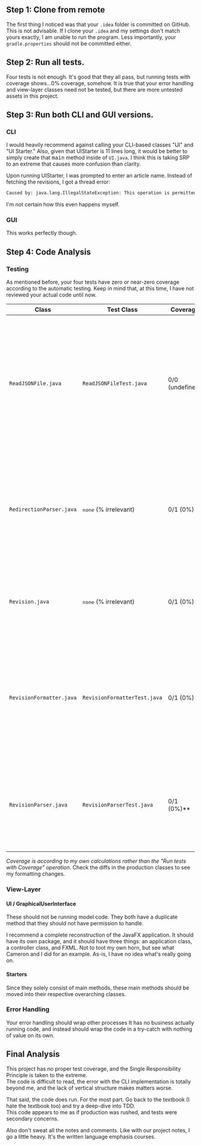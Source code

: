 ## Step 1: Clone from remote
The first thing I noticed was that your `.idea` folder is committed on GitHub. This is not advisable. If I clone your `.idea` and my settings don't match yours exactly, I am unable to run the program. Less importantly, your `gradle.properties` should not be committed either.
## Step 2: Run all tests.
Four tests is not enough. It's good that they all pass, but running tests with coverage shows...0% coverage, somehow. It is true that your error handling and view-layer classes need not be tested, but there are more untested assets in this project.
## Step 3: Run both CLI and GUI versions.
### CLI
I would heavily recommend against calling your CLI-based classes "UI" and "UI Starter."
Also, given that UIStarter is 11 lines long, it would be better to simply create that <kbd>main</kbd> method inside of `UI.java`.
I think this is taking SRP to an extreme that causes more confusion than clarity.

Upon running UIStarter, I was prompted to enter an article name.
Instead of fetching the revisions, I got a thread error:
```cmd
Caused by: java.lang.IllegalStateException: This operation is permitted on the event thread only; currentThread = main
```
I'm not certain how this even happens myself.
### GUI
This works perfectly though.
## Step 4: Code Analysis
### Testing
As mentioned before, your four tests have zero or near-zero coverage according to the automatic testing.
Keep in mind that, at this time, I have not reviewed your actual code until now.

| Class                    | Test Class                     | Coverage        | Comments                                                                                                                                                                                                           |
|--------------------------|--------------------------------|-----------------|--------------------------------------------------------------------------------------------------------------------------------------------------------------------------------------------------------------------|
| `ReadJSONFile.java`      | `ReadJSONFileTest.java`        | 0/0 (undefined) | Maybe it's my dyslexia, but the lack of vertical formatting makes this impossible for me to read quickly. From what I see, ReadJSONFile doesn't read Json at all. It fetches the JSON data from the MediaWiki API. |
| `RedirectionParser.java` | <kbd>none</kbd> (% irrelevant) | 0/1 (0%)        | **This needs a test.** This file is small. My opinion is that all of your JSON should be parsed in the same place. Parsing it multiple times in multiple places causes undue load on the processor.                |
| `Revision.java`          | <kbd>none</kbd> (% irrelevant) | 0/1 (0%)        | **This needs a test.** To add to the previous row's column, a redirect could probably be stored here, too.                                                                                                         |
| `RevisionFormatter.java` | `RevisionFormatterTest.java`   | 0/1 (0%)        | My take, your list of timestamps and your list of users should be contained in a single object as opposed to having multiple objects. It seems arbitrary and memory-intensive.                                     |
| `RevisionParser.java`    | `RevisionParserTest.java`      | 0/1 (0%)**      | So, this tests the method from `Revision.java`. Your tests need restructuring to actually test methods of the classes they correspond to.                                                                          |
_Coverage is according to my own calculations rather than the "Run tests with Coverage" operation._
Check the diffs in the production classes to see my formatting changes.
### View-Layer
#### UI / GraphicalUserInterface
These should not be running model code. They both have a duplicate method that they should not have permission to handle.

I recommend a complete reconstruction of the JavaFX application.
It should have its own package, and it should have three things:
an application class, a controller class, and FXML. 
Not to toot my own horn, but see what Cameron and I did for an example.
As-is, I have no idea what's really going on.
#### Starters
Since they solely consist of main methods, these main methods should be moved into their respective overarching classes.
### Error Handling
Your error handling should wrap other processes
It has no business actually running code, and instead should wrap the code in a try-catch with nothing of value on its own.
## Final Analysis
This project has no proper test coverage, and the Single Responsibility Principle is taken to the extreme.  
The code is difficult to read, the error with the CLI implementation is totally beyond me, and the lack of vertical structure makes matters worse.

That said, the code does run. For the most part. Go back to the textbook (I hate the textbook too) and try a deep-dive into TDD.  
This code appears to me as if production was rushed, and tests were secondary concerns.

Also don't sweat all the notes and comments. Like with our project notes, I go a little heavy. It's the written language emphasis courses.